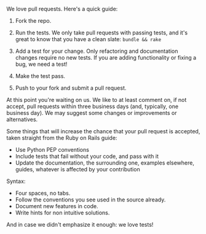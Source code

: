 We love pull requests. Here's a quick guide:

1. Fork the repo.

2. Run the tests. We only take pull requests with passing tests, and it's great to know that you have a clean slate: `bundle && rake`

3. Add a test for your change. Only refactoring and documentation changes require no new tests. If you are adding functionality or fixing a bug, we need a test!

4. Make the test pass.

5. Push to your fork and submit a pull request.

At this point you're waiting on us. We like to at least comment on, if not accept, pull requests within three business days (and, typically, one business day). We may suggest some changes or improvements or alternatives.

Some things that will increase the chance that your pull request is accepted, taken straight from the Ruby on Rails guide:

* Use Python PEP conventions
* Include tests that fail without your code, and pass with it
* Update the documentation, the surrounding one, examples elsewhere, guides, whatever is affected by your contribution

Syntax:

* Four spaces, no tabs.
* Follow the conventions you see used in the source already.
* Document new features in code.
* Write hints for non intuitive solutions.

And in case we didn't emphasize it enough: we love tests!
